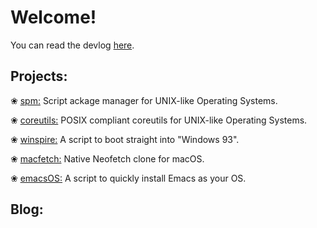 Welcome!
===

You can read the devlog [here](/tags/dev/).

Projects:
---

❀ [spm:](https://github.com/neetware/spm) Script ackage manager for UNIX-like Operating Systems. 

❀ [coreutils:](https://github.com/neetware/coreutils) POSIX compliant coreutils for UNIX-like Operating Systems. 

❀ [winspire:](https://github.com/neetware/winspire) A script to boot straight into "Windows 93".

❀ [macfetch:](https://github.com/neetware/macfetch) Native Neofetch clone for macOS.

❀ [emacsOS:](https://github.com/neetware/emacsos) A script to quickly install Emacs as your OS.

Blog:
---